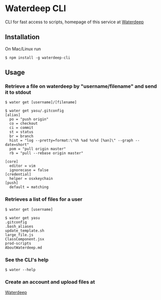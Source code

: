 # Waterdeep CLI

CLI for fast access to scripts, homepage of this service at [Waterdeep](https://waterdeep.io)

## Installation

On Mac/Linux run

`$ npm install -g waterdeep-cli`

## Usage

### Retrieve a file on waterdeep by "username/filename" and send it to stdout

`$ water get [username]/[filename]`

```
$ water get yasu/.gitconfig
[alias]
  po = "push origin"
  co = checkout
  ci = commit
  st = status
  br = branch
  hist = "log --pretty=format:\"%h %ad %s%d [%an]\" --graph --date=short"
  pom = "pull origin master"
  rb = "pull --rebase origin master"

[core]
  editor = vim
  ignorecase = false
[credential]
  helper = osxkeychain
[push]
  default = matching
```

### Retrieves a list of files for a user

`$ water get [username]`

```
$ water get yasu
.gitconfig
.bash_aliases
update_template.sh
large_file.js
ClassComponent.jsx
prod-scripts
AboutWaterdeep.md
```

### See the CLI's help

`$ water --help`


### Create an account and upload files at

[Waterdeep](https://www.waterdeep.io)
